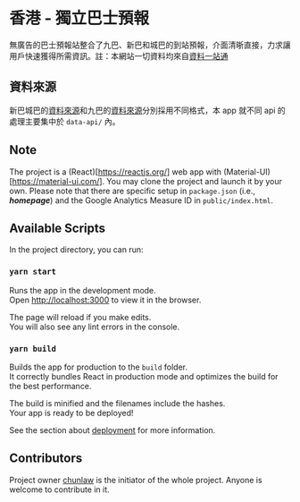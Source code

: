 # 香港 - 獨立巴士預報

無廣告的巴士預報站整合了九巴、新巴和城巴的到站預報，介面清晣直接，力求讓用戶快速獲得所需資訊。註：本網站一切資料均來自[資料一站通](https://data.gov.hk)

## 資料來源

新巴城巴的[資料來源](https://data.gov.hk/tc-data/dataset/nwfb-eta-transport-realtime-eta)和九巴的[資料來源](https://data.gov.hk/tc-data/dataset/hk-td-tis_21-etakmb)分別採用不同格式，本 app 就不同 api 的處理主要集中於 `data-api/` 內。

## Note

The project is a (React)[https://reactjs.org/] web app with (Material-UI)[https://material-ui.com/]. You may clone the project and launch it by your own. Please note that there are specific setup in `package.json` (i.e., ***homepage***) and the Google Analytics Measure ID in `public/index.html`.

## Available Scripts

In the project directory, you can run:

### `yarn start`

Runs the app in the development mode.\
Open [http://localhost:3000](http://localhost:3000) to view it in the browser.

The page will reload if you make edits.\
You will also see any lint errors in the console.

### `yarn build`

Builds the app for production to the `build` folder.\
It correctly bundles React in production mode and optimizes the build for the best performance.

The build is minified and the filenames include the hashes.\
Your app is ready to be deployed!

See the section about [deployment](https://facebook.github.io/create-react-app/docs/deployment) for more information.

## Contributors
Project owner [chunlaw](https://github.com/chunlaw) is the initiator of the whole project. Anyone is welcome to contribute in it.